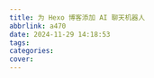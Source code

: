 ```yaml
---
title: 为 Hexo 博客添加 AI 聊天机器人
abbrlink: a470
date: 2024-11-29 14:18:53
tags:
categories:
cover:
---
```


